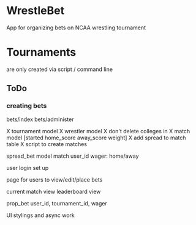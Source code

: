 # WrestleBet

App for organizing bets on NCAA wrestling tournament

# Tournaments
are only created via script / command line

## ToDo

### creating bets

bets/index
bets/administer

X tournament model
X wrestler model
X don't delete colleges in 
X match model [started home_score away_score weight]
X add spread to match table
X script to create matches

spread_bet model
    match
    user_id
    wager: home/away

user login set up

page for users to view/edit/place bets

current match view
leaderboard view
    
prop_bet
    user_id,
    tournament_id,
    wager


UI stylings and async work

